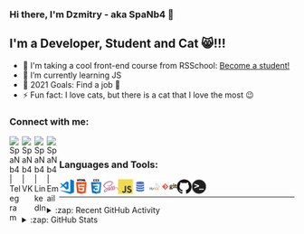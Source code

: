 ### Hi there, I'm Dzmitry - aka SpaNb4 👋

## I'm a Developer, Student and Сat 😸!!!

-   🔭 I'm taking a cool front-end course from RSSchool: [Become a student!][course]
-   🌱 I’m currently learning JS
-   🥅 2021 Goals: Find a job 🤣
-   ⚡ Fun fact: I love cats, but there is a cat that I love the most 😉

### Connect with me:

[<img align="left" alt="SpaNb4 | Telegram" width="22px" src="https://upload.wikimedia.org/wikipedia/commons/thumb/8/82/Telegram_logo.svg/600px-Telegram_logo.svg.png" />][telegram]
[<img align="left" alt="SpaNb4 | VK" width="22px" src="https://upload.wikimedia.org/wikipedia/commons/2/21/VK.com-logo.svg" />][vk]
[<img align="left" alt="SpaNb4 | LinkedIn" width="22px" src="https://cdn.jsdelivr.net/npm/simple-icons@v3/icons/linkedin.svg" />][linkedin]
[<img align="left" alt="SpaNb4 | Email" width="22px" src="https://upload.wikimedia.org/wikipedia/commons/4/45/New_Logo_Gmail.svg" />][email]

<br />

### Languages and Tools:

<img align="left" alt="Visual Studio Code" width="26px" src="https://raw.githubusercontent.com/github/explore/80688e429a7d4ef2fca1e82350fe8e3517d3494d/topics/visual-studio-code/visual-studio-code.png" />
<img align="left" alt="HTML5" width="26px" src="https://raw.githubusercontent.com/github/explore/80688e429a7d4ef2fca1e82350fe8e3517d3494d/topics/html/html.png" />
<img align="left" alt="CSS3" width="26px" src="https://raw.githubusercontent.com/github/explore/80688e429a7d4ef2fca1e82350fe8e3517d3494d/topics/css/css.png" />
<img align="left" alt="Sass" width="26px" src="https://raw.githubusercontent.com/github/explore/80688e429a7d4ef2fca1e82350fe8e3517d3494d/topics/sass/sass.png" />
<img align="left" alt="JavaScript" width="26px" src="https://raw.githubusercontent.com/github/explore/80688e429a7d4ef2fca1e82350fe8e3517d3494d/topics/javascript/javascript.png" />
<img align="left" alt="SQL" width="26px" src="https://raw.githubusercontent.com/github/explore/80688e429a7d4ef2fca1e82350fe8e3517d3494d/topics/sql/sql.png" />
<img align="left" alt="MySQL" width="26px" src="https://raw.githubusercontent.com/github/explore/80688e429a7d4ef2fca1e82350fe8e3517d3494d/topics/mysql/mysql.png" />
<img align="left" alt="Git" width="26px" src="https://raw.githubusercontent.com/github/explore/80688e429a7d4ef2fca1e82350fe8e3517d3494d/topics/git/git.png" />
<img align="left" alt="GitHub" width="26px" src="https://raw.githubusercontent.com/github/explore/78df643247d429f6cc873026c0622819ad797942/topics/github/github.png" />
<img align="left" alt="Terminal" width="26px" src="https://raw.githubusercontent.com/github/explore/80688e429a7d4ef2fca1e82350fe8e3517d3494d/topics/terminal/terminal.png" />

<br />

<hr>

<details>
  <summary>:zap: Recent GitHub Activity</summary>

<!--START_SECTION:activity-->

1. 💪 Opened PR [#21](https://github.com/rolling-scopes-school/spanb4-JS2020Q3/pull/21) in [RSSchool GitHub account](https://github.com/rolling-scopes-school/spanb4-JS2020Q3)
2. 💪 Opened PR [#13](https://github.com/denitrip/COVID-19/pull/13) in [Mentor GitHub account](https://github.com/denitrip/)
3. ❌ Closed PR [#7](https://github.com/denitrip/COVID-19/pull/11) in [Mentor GitHub account](https://github.com/denitrip/)
 <!--END_SECTION:activity-->

</details>

<details>
  <summary>:zap: GitHub Stats</summary>

  <img align="left" alt="SpaNb4's GitHub Stats" src="https://github-readme-stats.vercel.app/api?username=spanb4&show_icons=true&hide_border=true" />

[![Top Langs](https://github-readme-stats.vercel.app/api/top-langs/?username=spanb4&layout=compact)](https://github.com/anuraghazra/github-readme-stats)

</details>

[telegram]: https://t.me/spanb4
[linkedin]: https://www.linkedin.com/in/spanb4/
[course]: https://rs.school/
[vk]: https://vk.com/spanb4
[email]: mailto:spanb4@gmail.com
